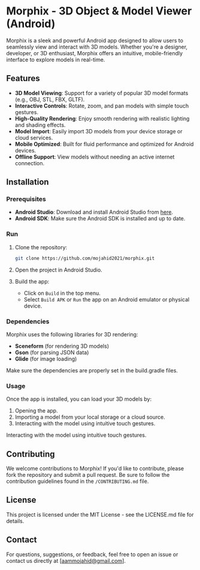 # Morphix - 3D Object & Model Viewer (Android)

Morphix is a sleek and powerful Android app designed to allow users to seamlessly view and interact with 3D models. Whether you're a designer, developer, or 3D enthusiast, Morphix offers an intuitive, mobile-friendly interface to explore models in real-time.

## Features
- **3D Model Viewing**: Support for a variety of popular 3D model formats (e.g., OBJ, STL, FBX, GLTF).
- **Interactive Controls**: Rotate, zoom, and pan models with simple touch gestures.
- **High-Quality Rendering**: Enjoy smooth rendering with realistic lighting and shading effects.
- **Model Import**: Easily import 3D models from your device storage or cloud services.
- **Mobile Optimized**: Built for fluid performance and optimized for Android devices.
- **Offline Support**: View models without needing an active internet connection.

## Installation

### Prerequisites
- **Android Studio**: Download and install Android Studio from [here](https://developer.android.com/studio).
- **Android SDK**: Make sure the Android SDK is installed and up to date.

### Run
1. Clone the repository:
   ```bash
   git clone https://github.com/mojahid2021/morphix.git
   ```
2. Open the project in Android Studio.

3. Build the app:

    - Click on `Build` in the top menu.
    - Select `Build APK` or `Run` the app on an Android emulator or physical device.

### Dependencies
Morphix uses the following libraries for 3D rendering:

- **Sceneform** (for rendering 3D models)
- **Gson** (for parsing JSON data)
- **Glide** (for image loading)

Make sure the dependencies are properly set in the build.gradle files.

### Usage

Once the app is installed, you can load your 3D models by:

1. Opening the app.
2. Importing a model from your local storage or a cloud source.
3. Interacting with the model using intuitive touch gestures.

Interacting with the model using intuitive touch gestures.

## Contributing
We welcome contributions to Morphix! If you'd like to contribute, please fork the repository and submit a pull request. Be sure to follow the contribution guidelines found in the `/CONTRIBUTING.md` file.

## License
This project is licensed under the MIT License - see the LICENSE.md file for details.

## Contact
For questions, suggestions, or feedback, feel free to open an issue or contact us directly at [aammojahid@gmail.com].